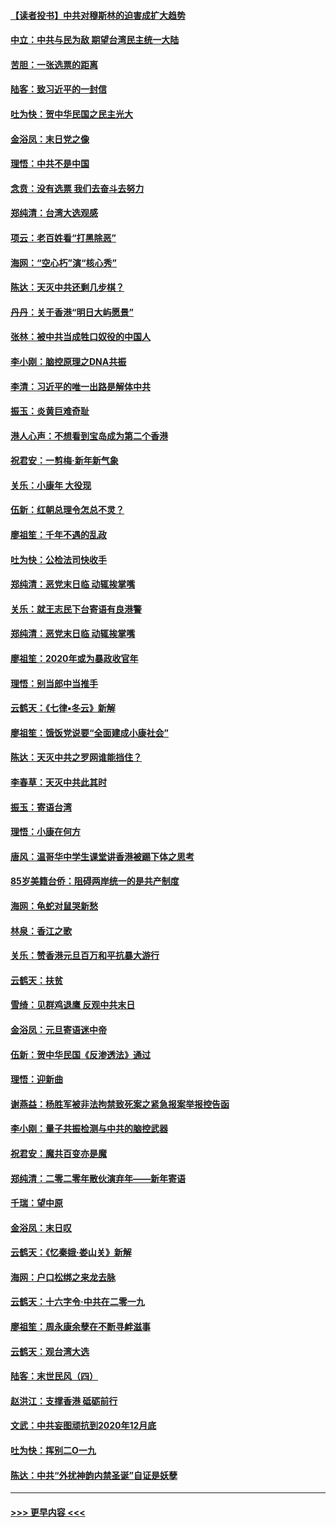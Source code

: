 #### [【读者投书】中共对穆斯林的迫害成扩大趋势](../pages/nsc993/n11791371.md?t=01141544) 
#### [中立：中共与民为敌 期望台湾民主统一大陆](../pages/nsc993/n11790392.md?t=01141544) 
#### [苦胆：一张选票的距离](../pages/nsc993/n11788914.md?t=01141544) 
#### [陆客：致习近平的一封信](../pages/nsc993/n11788867.md?t=01141544) 
#### [吐为快：贺中华民国之民主光大](../pages/nsc993/n11788618.md?t=01141544) 
#### [金浴凤：末日党之像](../pages/nsc993/n11787475.md?t=01141544) 
#### [理悟：中共不是中国](../pages/nsc993/n11787463.md?t=01141544) 
#### [念贲：没有选票  我们去奋斗去努力](../pages/nsc993/n11787398.md?t=01141544) 
#### [郑纯清：台湾大选观感](../pages/nsc993/n11786210.md?t=01141544) 
#### [项云：老百姓看“打黑除恶”](../pages/nsc993/n11785398.md?t=01141544) 
#### [海网：“空心朽”演“核心秀”](../pages/nsc993/n11783874.md?t=01141544) 
#### [陈达：天灭中共还剩几步棋？](../pages/nsc993/n11783719.md?t=01141544) 
#### [丹丹：关于香港“明日大屿愿景”](../pages/nsc993/n11783273.md?t=01141544) 
#### [张林：被中共当成牲口奴役的中国人](../pages/nsc993/n11782397.md?t=01141544) 
#### [李小刚：脑控原理之DNA共振](../pages/nsc993/n11780962.md?t=01141544) 
#### [李清：习近平的唯一出路是解体中共](../pages/nsc993/n11780866.md?t=01141544) 
#### [振玉：炎黄巨难奇耻](../pages/nsc993/n11779632.md?t=01141544) 
#### [港人心声：不想看到宝岛成为第二个香港](../pages/nsc993/n11778817.md?t=01141544) 
#### [祝君安：一剪梅‧新年新气象](../pages/nsc993/n11776340.md?t=01141544) 
#### [关乐：小康年 大役现](../pages/nsc993/n11774213.md?t=01141544) 
#### [伍新：红朝总理令怎总不灵？](../pages/nsc993/n11770813.md?t=01141544) 
#### [廖祖笙：千年不遇的乱政](../pages/nsc993/n11770373.md?t=01141544) 
#### [吐为快：公检法司快收手](../pages/nsc993/n11770359.md?t=01141544) 
#### [郑纯清：恶党末日临 动辄挨掌嘴](../pages/nsc993/n11769912.md?t=01141544) 
#### [关乐：就王志民下台寄语有良港警](../pages/nsc993/n11769903.md?t=01141544) 
#### [郑纯清：恶党末日临 动辄挨掌嘴](../pages/nsc993/n11769356.md?t=01141544) 
#### [廖祖笙：2020年或为暴政收官年](../pages/nsc993/n11768216.md?t=01141544) 
#### [理悟：别当郎中当推手](../pages/nsc993/n11768243.md?t=01141544) 
#### [云鹤天：《七律▪冬云》新解](../pages/nsc993/n11768204.md?t=01141544) 
#### [廖祖笙：饿饭党说要“全面建成小康社会”](../pages/nsc993/n11767482.md?t=01141544) 
#### [陈达：天灭中共之罗网谁能挡住？](../pages/nsc993/n11767465.md?t=01141544) 
#### [李春草：天灭中共此其时](../pages/nsc993/n11767452.md?t=01141544) 
#### [振玉：寄语台湾](../pages/nsc993/n11767432.md?t=01141544) 
#### [理悟：小康在何方](../pages/nsc993/n11767394.md?t=01141544) 
#### [唐风：温哥华中学生课堂讲香港被踢下体之思考](../pages/nsc993/n11766848.md?t=01141544) 
#### [85岁美籍台侨：阻碍两岸统一的是共产制度](../pages/nsc993/n11765043.md?t=01141544) 
#### [海网：龟蛇对鼠哭新愁](../pages/nsc993/n11764895.md?t=01141544) 
#### [林泉：香江之歌](../pages/nsc993/n11764415.md?t=01141544) 
#### [关乐：赞香港元旦百万和平抗暴大游行](../pages/nsc993/n11764382.md?t=01141544) 
#### [云鹤天：扶贫](../pages/nsc993/n11764245.md?t=01141544) 
#### [雪绮：见群鸡退鹰  反观中共末日](../pages/nsc993/n11762112.md?t=01141544) 
#### [金浴凤：元旦寄语迷中帝](../pages/nsc993/n11761788.md?t=01141544) 
#### [伍新：贺中华民国《反渗透法》通过](../pages/nsc993/n11761994.md?t=01141544) 
#### [理悟：迎新曲](../pages/nsc993/n11761152.md?t=01141544) 
#### [谢燕益：杨胜军被非法拘禁致死案之紧急报案举报控告函](../pages/nsc993/n11756134.md?t=01141544) 
#### [李小刚：量子共振检测与中共的脑控武器](../pages/nsc993/n11754518.md?t=01141544) 
#### [祝君安：魔共百变亦是魔](../pages/nsc993/n11754469.md?t=01141544) 
#### [郑纯清：二零二零年散伙演弃年——新年寄语](../pages/nsc993/n11754195.md?t=01141544) 
#### [千瑞：望中原](../pages/nsc993/n11754159.md?t=01141544) 
#### [金浴凤：末日叹](../pages/nsc993/n11752359.md?t=01141544) 
#### [云鹤天：《忆秦娥‧娄山关》新解](../pages/nsc993/n11752348.md?t=01141544) 
#### [海网：户口松绑之来龙去脉](../pages/nsc993/n11752328.md?t=01141544) 
#### [云鹤天：十六字令‧中共在二零一九](../pages/nsc993/n11752305.md?t=01141544) 
#### [廖祖笙：周永康余孽在不断寻衅滋事](../pages/nsc993/n11751013.md?t=01141544) 
#### [云鹤天：观台湾大选](../pages/nsc993/n11751007.md?t=01141544) 
#### [陆客：末世民风（四）](../pages/nsc993/n11749203.md?t=01141544) 
#### [赵洪江：支撑香港 砥砺前行](../pages/nsc993/n11748482.md?t=01141544) 
#### [文武：中共妄图顽抗到2020年12月底](../pages/nsc993/n11748446.md?t=01141544) 
#### [吐为快：挥别二O一九](../pages/nsc993/n11748411.md?t=01141544) 
#### [陈达：中共“外扰神韵内禁圣诞”自证是妖孽](../pages/nsc993/n11748226.md?t=01141544) 

----
#### [ >>> 更早内容 <<< ](../indexes/nsc993-earlier.md)
